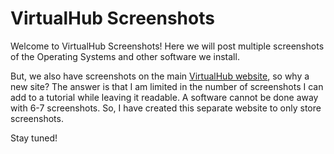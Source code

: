 # VirtualHub Screenshots

Welcome to VirtualHub Screenshots! Here we will post multiple screenshots of the Operating Systems and other software we install.

But, we also have screenshots on the main [VirtualHub website](https://www.virtualhub.eu.org), so why a new site? The answer is that I am limited in the number of screenshots I can add to a tutorial while leaving it readable. A software cannot be done away with 6-7 screenshots. So, I have created this separate website to only store screenshots.

Stay tuned!
